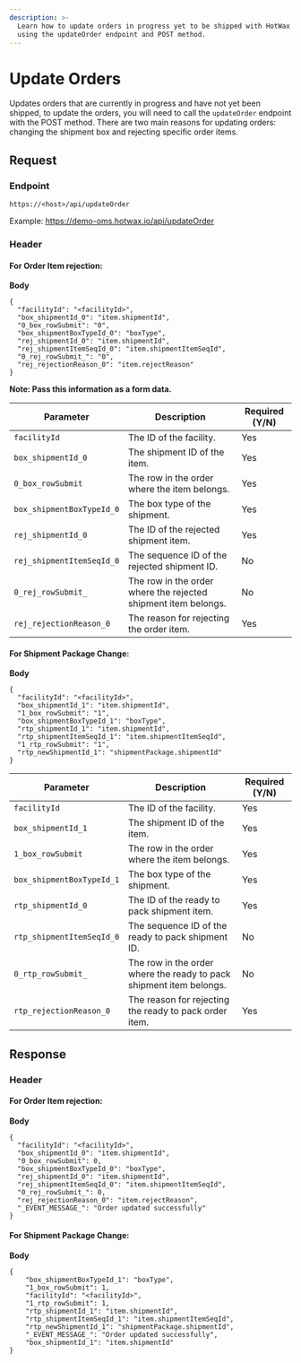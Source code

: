 ```yaml
---
description: >-
  Learn how to update orders in progress yet to be shipped with HotWax Commerce
  using the updateOrder endpoint and POST method.
---
```


# Update Orders

Updates orders that are currently in progress and have not yet been shipped, to update the orders, you will need to call the `updateOrder` endpoint with the POST method. There are two main reasons for updating orders: changing the shipment box and rejecting specific order items.

## Request

### Endpoint

`https://<host>/api/updateOrder`

Example: https://demo-oms.hotwax.io/api/updateOrder

### Header

#### For Order Item rejection:

**Body**

```
{
  "facilityId": "<facilityId>",
  "box_shipmentId_0": "item.shipmentId",
  "0_box_rowSubmit": "0",
  "box_shipmentBoxTypeId_0": "boxType",
  "rej_shipmentId_0": "item.shipmentId",
  "rej_shipmentItemSeqId_0": "item.shipmentItemSeqId",
  "0_rej_rowSubmit_": "0",
  "rej_rejectionReason_0": "item.rejectReason"
}
```

**Note: Pass this information as a form data.**

| Parameter                 | Description                                                    | Required (Y/N) |
| ------------------------- | -------------------------------------------------------------- | -------------- |
| `facilityId`              | The ID of the facility.                                        | Yes            |
| `box_shipmentId_0`        | The shipment ID of the item.                                   | Yes            |
| `0_box_rowSubmit`         | The row in the order where the item belongs.                   | Yes            |
| `box_shipmentBoxTypeId_0` | The box type of the shipment.                                  | Yes            |
| `rej_shipmentId_0`        | The ID of the rejected shipment item.                          | Yes            |
| `rej_shipmentItemSeqId_0` | The sequence ID of the rejected shipment ID.                   | No             |
| `0_rej_rowSubmit_`        | The row in the order where the rejected shipment item belongs. | No             |
| `rej_rejectionReason_0`   | The reason for rejecting the order item.                       | Yes            |

#### For Shipment Package Change:

**Body**

```
{
  "facilityId": "<facilityId>",
  "box_shipmentId_1": "item.shipmentId",
  "1_box_rowSubmit": "1",
  "box_shipmentBoxTypeId_1": "boxType",
  "rtp_shipmentId_1": "item.shipmentId",
  "rtp_shipmentItemSeqId_1": "item.shipmentItemSeqId",
  "1_rtp_rowSubmit": "1",
  "rtp_newShipmentId_1": "shipmentPackage.shipmentId"
}
```

| Parameter                 | Description                                                         | Required (Y/N) |
| ------------------------- | ------------------------------------------------------------------- | -------------- |
| `facilityId`              | The ID of the facility.                                             | Yes            |
| `box_shipmentId_1`        | The shipment ID of the item.                                        | Yes            |
| `1_box_rowSubmit`         | The row in the order where the item belongs.                        | Yes            |
| `box_shipmentBoxTypeId_1` | The box type of the shipment.                                       | Yes            |
| `rtp_shipmentId_0`        | The ID of the ready to pack shipment item.                          | Yes            |
| `rtp_shipmentItemSeqId_0` | The sequence ID of the ready to pack shipment ID.                   | No             |
| `0_rtp_rowSubmit_`        | The row in the order where the ready to pack shipment item belongs. | No             |
| `rtp_rejectionReason_0`   | The reason for rejecting the ready to pack order item.              | Yes            |

## Response

### Header

#### For Order Item rejection:

**Body**

```
{
  "facilityId": "<facilityId>",
  "box_shipmentId_0": "item.shipmentId",
  "0_box_rowSubmit": 0,
  "box_shipmentBoxTypeId_0": "boxType",
  "rej_shipmentId_0": "item.shipmentId",
  "rej_shipmentItemSeqId_0": "item.shipmentItemSeqId",
  "0_rej_rowSubmit_": 0,
  "rej_rejectionReason_0": "item.rejectReason",
  "_EVENT_MESSAGE_": "Order updated successfully"
}
```

#### For Shipment Package Change:

**Body**

```
{
    "box_shipmentBoxTypeId_1": "boxType",
    "1_box_rowSubmit": 1,
    "facilityId": "<facilityId>",
    "1_rtp_rowSubmit": 1,
    "rtp_shipmentId_1": "item.shipmentId",
    "rtp_shipmentItemSeqId_1": "item.shipmentItemSeqId",
    "rtp_newShipmentId_1": "shipmentPackage.shipmentId",
    "_EVENT_MESSAGE_": "Order updated successfully",
    "box_shipmentId_1": "item.shipmentId"
}
```
